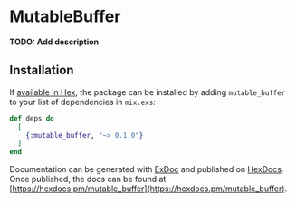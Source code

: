 # MutableBuffer

**TODO: Add description**

## Installation

If [available in Hex](https://hex.pm/docs/publish), the package can be installed
by adding `mutable_buffer` to your list of dependencies in `mix.exs`:

```elixir
def deps do
  [
    {:mutable_buffer, "~> 0.1.0"}
  ]
end
```

Documentation can be generated with [ExDoc](https://github.com/elixir-lang/ex_doc)
and published on [HexDocs](https://hexdocs.pm). Once published, the docs can
be found at [https://hexdocs.pm/mutable_buffer](https://hexdocs.pm/mutable_buffer).


